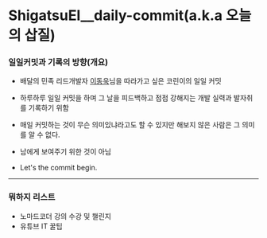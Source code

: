 # ShigatsuEl\_\_daily-commit(a.k.a 오늘의 삽질)

### 일일커밋과 기록의 방향(개요)

- 배달의 민족 리드개발자 [이동욱](https://github.com/jojoldu)님을 따라가고 싶은 코린이의 일일 커밋

- 하루하루 일일 커밋을 하며 그 날을 피드백하고 점점 강해지는 개발 실력과 발자취를 기록하기 위함

- 매일 커밋하는 것이 무슨 의미있냐라고도 할 수 있지만 해보지 않은 사람은 그 의미를 알 수 없다.

- 남에게 보여주기 위한 것이 아님

- Let's the commit begin.

---

### 뭐하지 리스트

- 노마드코더 강의 수강 및 챌린지
- 유튜브 IT 꿀팁

